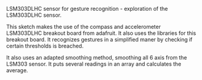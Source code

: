 LSM303DLHC sensor for gesture recognition - exploration of the LSM303DLHC sensor.

This sketch makes the use of the compass and accelerometer LSM303DLHC
breakout board from adafruit. It also uses the libraries for this breakout
board.  It recognizes gestures in a simplified maner by checking if certain
thresholds is breached.

It also uses an adapted smoothing method, smoothing all 6 axis from the
LSM303 sensor. It puts several readings in an array and calculates the
average.
